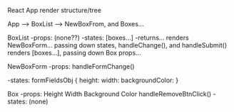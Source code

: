React App render structure/tree


App --> BoxList --> NewBoxFrom, and Boxes...

BoxList
-props:
    (none??)
-states:
    [boxes...]
-returns...
    renders NewBoxForm... passing down states, handleChange(), and handleSubmit()
    renders [boxes...], passing down Box props...


NewBoxForm
-props:
    handleFormChange()

-states:
    formFieldsObj {
        height:
        width:
        backgroundColor:
    }

Box
-props:
    Height
    Width
    Background Color
    handleRemoveBtnClick()
-states:
    (none)
